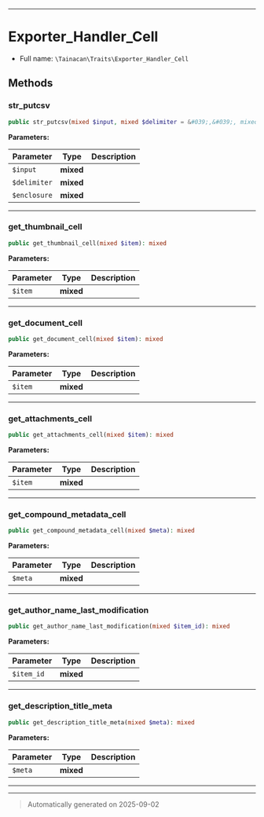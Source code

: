 ***

# Exporter_Handler_Cell





* Full name: `\Tainacan\Traits\Exporter_Handler_Cell`




## Methods


### str_putcsv



```php
public str_putcsv(mixed $input, mixed $delimiter = &#039;,&#039;, mixed $enclosure = &#039;&quot;&#039;): mixed
```








**Parameters:**

| Parameter | Type | Description |
|-----------|------|-------------|
| `$input` | **mixed** |  |
| `$delimiter` | **mixed** |  |
| `$enclosure` | **mixed** |  |





***

### get_thumbnail_cell



```php
public get_thumbnail_cell(mixed $item): mixed
```








**Parameters:**

| Parameter | Type | Description |
|-----------|------|-------------|
| `$item` | **mixed** |  |





***

### get_document_cell



```php
public get_document_cell(mixed $item): mixed
```








**Parameters:**

| Parameter | Type | Description |
|-----------|------|-------------|
| `$item` | **mixed** |  |





***

### get_attachments_cell



```php
public get_attachments_cell(mixed $item): mixed
```








**Parameters:**

| Parameter | Type | Description |
|-----------|------|-------------|
| `$item` | **mixed** |  |





***

### get_compound_metadata_cell



```php
public get_compound_metadata_cell(mixed $meta): mixed
```








**Parameters:**

| Parameter | Type | Description |
|-----------|------|-------------|
| `$meta` | **mixed** |  |





***

### get_author_name_last_modification



```php
public get_author_name_last_modification(mixed $item_id): mixed
```








**Parameters:**

| Parameter | Type | Description |
|-----------|------|-------------|
| `$item_id` | **mixed** |  |





***

### get_description_title_meta



```php
public get_description_title_meta(mixed $meta): mixed
```








**Parameters:**

| Parameter | Type | Description |
|-----------|------|-------------|
| `$meta` | **mixed** |  |





***

***
> Automatically generated on 2025-09-02

